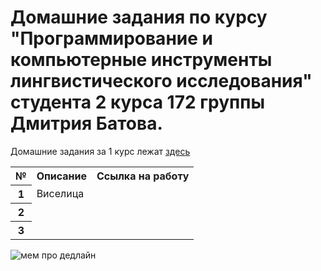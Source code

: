 # Домашние задания по курсу "Программирование и компьютерные инструменты лингвистического исследования" студента 2 курса 172 группы Дмитрия Батова.
Домашние задания за 1 курс лежат [здесь](https://github.com/dsbatov/PythonHSE)  
<table>
  <tr><th>№</th><th>Описание</th><th>Ссылка на работу</th></tr>
  <tr><th>1</th><td>Виселица</td><td></td>
  <tr><th>2</th><td></td><td></td>   
  <tr><th>3</th><td></td><td></td>
</table>
<img src="https://yandex.ru/images/search?pos=0&img_url=https%3A%2F%2Fcs9.pikabu.ru%2Fpost_img%2F2017%2F04%2F16%2F7%2F1492338777184061548.jpg&text=%D0%BC%D0%B5%D0%BC%D1%8B%20%D0%BF%D1%80%D0%BE%20%D0%B4%D0%B5%D0%B4%D0%BB%D0%B0%D0%B9%D0%BD&lr=213&rpt=simage" alt="мем про дедлайн">
